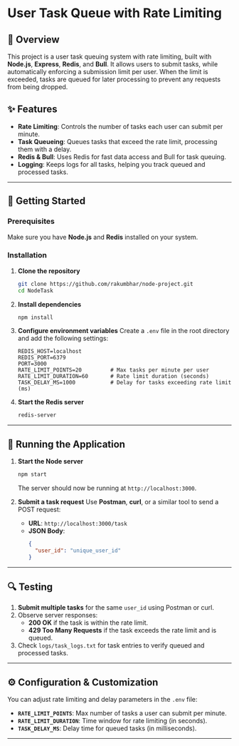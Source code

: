 # User Task Queue with Rate Limiting

## 📜 Overview
This project is a user task queuing system with rate limiting, built with **Node.js**, **Express**, **Redis**, and **Bull**. It allows users to submit tasks, while automatically enforcing a submission limit per user. When the limit is exceeded, tasks are queued for later processing to prevent any requests from being dropped.

## ✨ Features
- **Rate Limiting**: Controls the number of tasks each user can submit per minute.
- **Task Queueing**: Queues tasks that exceed the rate limit, processing them with a delay.
- **Redis & Bull**: Uses Redis for fast data access and Bull for task queuing.
- **Logging**: Keeps logs for all tasks, helping you track queued and processed tasks.

---
  
## 🚀 Getting Started

### Prerequisites
Make sure you have **Node.js** and **Redis** installed on your system.

### Installation

1. **Clone the repository**
   ```bash
   git clone https://github.com/rakumbhar/node-project.git
   cd NodeTask
   ```

2. **Install dependencies**
   ```bash
   npm install
   ```

3. **Configure environment variables**
   Create a `.env` file in the root directory and add the following settings:
   ```plaintext
   REDIS_HOST=localhost
   REDIS_PORT=6379
   PORT=3000
   RATE_LIMIT_POINTS=20         # Max tasks per minute per user
   RATE_LIMIT_DURATION=60       # Rate limit duration (seconds)
   TASK_DELAY_MS=1000           # Delay for tasks exceeding rate limit (ms)
   ```

4. **Start the Redis server**
   ```bash
   redis-server
   ```

---

## 🏃 Running the Application

1. **Start the Node server**
   ```bash
   npm start
   ```
   The server should now be running at `http://localhost:3000`.

2. **Submit a task request**
   Use **Postman**, **curl**, or a similar tool to send a POST request:

   - **URL**: `http://localhost:3000/task`
   - **JSON Body**:
     ```json
     {
       "user_id": "unique_user_id"
     }
     ```
     
---

## 🔍 Testing

1. **Submit multiple tasks** for the same `user_id` using Postman or curl.
2. Observe server responses:
   - **200 OK** if the task is within the rate limit.
   - **429 Too Many Requests** if the task exceeds the rate limit and is queued.
3. Check `logs/task_logs.txt` for task entries to verify queued and processed tasks.

---

## ⚙️ Configuration & Customization
You can adjust rate limiting and delay parameters in the `.env` file:

- **`RATE_LIMIT_POINTS`**: Max number of tasks a user can submit per minute.
- **`RATE_LIMIT_DURATION`**: Time window for rate limiting (in seconds).
- **`TASK_DELAY_MS`**: Delay time for queued tasks (in milliseconds).

---   
